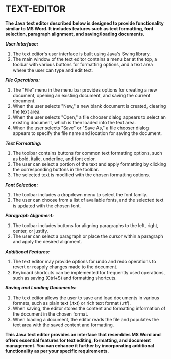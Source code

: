 # TEXT-EDITOR


**The Java text editor described below is designed to provide functionality similar to MS Word. It includes features such as text formatting, font selection, paragraph alignment, and saving/loading documents.**

_**User Interface:**_

1. The text editor's user interface is built using Java's Swing library.
2. The main window of the text editor contains a menu bar at the top, a toolbar with various buttons for formatting options, and a text area where the user can type and edit text.

_**File Operations:**_

1. The "File" menu in the menu bar provides options for creating a new document, opening an existing document, and saving the current document.
2. When the user selects "New," a new blank document is created, clearing the text area.
3. When the user selects "Open," a file chooser dialog appears to select an existing document, which is then loaded into the text area.
4. When the user selects "Save" or "Save As," a file chooser dialog appears to specify the file name and location for saving the document.

_**Text Formatting:**_

1. The toolbar contains buttons for common text formatting options, such as bold, italic, underline, and font color.
2. The user can select a portion of the text and apply formatting by clicking the corresponding buttons in the toolbar.
3. The selected text is modified with the chosen formatting options.

_**Font Selection:**_

1. The toolbar includes a dropdown menu to select the font family.
2. The user can choose from a list of available fonts, and the selected text is updated with the chosen font.

_**Paragraph Alignment:**_

1. The toolbar includes buttons for aligning paragraphs to the left, right, center, or justify.
2. The user can select a paragraph or place the cursor within a paragraph and apply the desired alignment.
 
_**Additional Features:**_

1. The text editor may provide options for undo and redo operations to revert or reapply changes made to the document.
2. Keyboard shortcuts can be implemented for frequently used operations, such as saving (Ctrl+S) and formatting shortcuts.

_**Saving and Loading Documents:**_

1. The text editor allows the user to save and load documents in various formats, such as plain text (.txt) or rich text format (.rtf).
2. When saving, the editor stores the content and formatting information of the document in the chosen format.
3. When loading a document, the editor reads the file and populates the text area with the saved content and formatting.

**This Java text editor provides an interface that resembles MS Word and offers essential features for text editing, formatting, and document management. You can enhance it further by incorporating additional functionality as per your specific requirements.**

